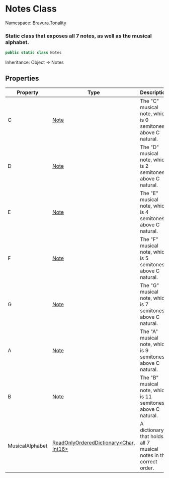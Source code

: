 # Notes Class

Namespace: [Bravura.Tonality](./Bravura.Tonality.md)

### Static class that exposes all 7 notes, as well as the musical alphabet.

```csharp
public static class Notes
```

Inheritance: Object -> Notes

## Properties
| Property | Type | Description |
| --- | --- | --- |
| C | [Note](./Note.md) | The "C" musical note, which is 0 semitones above C natural. |
| D | [Note](./Note.md) | The "D" musical note, which is 2 semitones above C natural. |
| E | [Note](./Note.md) | The "E" musical note, which is 4 semitones above C natural. |
| F | [Note](./Note.md) | The "F" musical note, which is 5 semitones above C natural. |
| G | [Note](./Note.md) | The "G" musical note, which is 7 semitones above C natural. |
| A | [Note](./Note.md) | The "A" musical note, which is 9 semitones above C natural. |
| B | [Note](./Note.md) | The "B" musical note, which is 11 semitones above C natural. |
| MusicalAlphabet | [ReadOnlyOrderedDictionary<Char, Int16>](../Bravura.Common/ReadOnlyOrderedDictionary.md) | A dictionary that holds all 7 musical notes in the correct order. |
